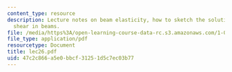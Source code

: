 ```yaml
---
content_type: resource
description: Lecture notes on beam elasticity, how to sketch the solution, and transversal
  shear in beams.
file: /media/https%3A/open-learning-course-data-rc.s3.amazonaws.com/1-050-engineering-mechanics-i-fall-2007/47c2c866a5e0bbcf31251d5c7ec03b77_lec26.pdf
file_type: application/pdf
resourcetype: Document
title: lec26.pdf
uid: 47c2c866-a5e0-bbcf-3125-1d5c7ec03b77
---
```

